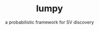 ---
title: lumpy
category: software
subtitle: a probabilistic framework for SV discovery
layout: blog_default
modal-id: 2
img: lumpy.png
thumbnail: lumpy.overview.png
alt: lumpy.png
manuscript: http://www.genomebiology.com/2014/15/6/R84
code: https://github.com/arq5x/lumpy-sv
docs: https://github.com/arq5x/lumpy-sv
description: LUMPY is a novel and general probabilistic SV discovery framework that naturally integrates multiple SV detection signals, including those generated from read alignments or prior evidence, and that can readily adapt to any additional source of evidence that may become available with future technological advances.
---